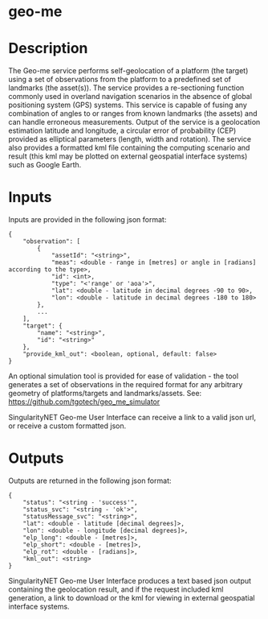 # geo-me

# Description
The Geo-me service performs self-geolocation of a platform (the target) using a set of observations from the platform to a predefined set of landmarks (the asset(s)). The service provides a re-sectioning function commonly used in overland navigation scenarios in the absence of global positioning system (GPS) systems. This service is capable of fusing any combination of angles to or ranges from known landmarks (the assets) and can handle erroneous measurements. Output of the service is a geolocation estimation latitude and longitude, a circular error of probability (CEP) provided as elliptical parameters (length, width and rotation). The service also provides a formatted kml file containing the computing scenario and result (this kml may be plotted on external geospatial interface systems) such as Google Earth.

# Inputs
Inputs are provided in the following json format:
```
{
    "observation": [
        {
            "assetId": "<string>",
            "meas": <double - range in [metres] or angle in [radians] according to the type>,          
            "id": <int>,
            "type": "<'range' or 'aoa'>",
            "lat": <double - latitude in decimal degrees -90 to 90>,
            "lon": <double - latitude in decimal degrees -180 to 180>
        },
        ...
    ],
    "target": {
        "name": "<string>",
        "id": "<string>"
    },
    "provide_kml_out": <boolean, optional, default: false>
}
```
An optional simulation tool is provided for ease of validation - the tool generates a set of observations in the required format for any arbitrary geometry of platforms/targets and landmarks/assets. See: https://github.com/tgotech/geo_me_simulator

SingularityNET Geo-me User Interface can receive a link to a valid json url, or receive a custom formatted json. 
  
# Outputs
Outputs are returned in the following json format:
```
{
	"status": "<string - 'success'",
	"status_svc": "<string - 'ok'>",
	"statusMessage_svc": "<string>",
	"lat": <double - latitude [decimal degrees]>,
	"lon": <double - longitude [decimal degrees]>,
	"elp_long": <double - [metres]>,
	"elp_short": <double - [metres]>,
	"elp_rot": <double - [radians]>,
	"kml_out": <string>
}
```
SingularityNET Geo-me User Interface produces a text based json output containing the geolocation result, and if the request included kml generation, a link to download or the kml for viewing in external geospatial interface systems.
